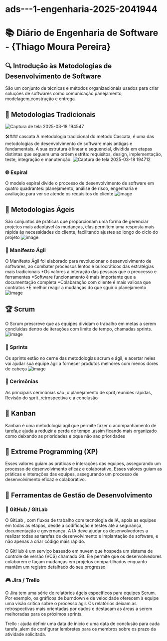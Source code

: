 # ads---1-engenharia-2025-2041944
# 📚 Diário de Engenharia de Software - {Thiago Moura Pereira}

## 🔍 Introdução às Metodologias de Desenvolvimento de Software  
São um conjunto de técnicas e métodos organizacionais usados para criar soluções de softwares como comunicação panejamento, modelagem,construção e entrega

## 📖 Metodologias Tradicionais
![Captura de tela 2025-03-18 194547](https://github.com/user-attachments/assets/bcf2a098-123c-48e2-8eec-143f03b0dc51)


🛠️### cascata
A metodologia tradicional do metodo Cascata, é uma das metodologias de desenvolvimento de software mais antigas e fundamentais. A sua estrutura é linear e sequencial, dividida em etapas distintas que seguem uma ordem estrita: requisitos, design, implementação, teste, integração e manutenção.
![Captura de tela 2025-03-18 194712](https://github.com/user-attachments/assets/62dcb88c-fbe1-4dab-8303-7e83ed164e81)

### 🌐 Espiral  
O modelo espiral divide o processo de desenvolvimento de software em quatro quadrantes: planejamento, análise de risco, engenharia e avaliação,para ver se atende os requisitos do cliente 
![image](https://github.com/user-attachments/assets/b6fc8ff6-535b-49d1-b589-eee83ade5868)

## 💪 Metodologias Ágeis 
São conjuntos de práticas que proporcionam uma forma de gerenciar projetos mais adaptável às mudanças, elas permitem uma resposta mais rápida às necessidades do cliente, facilitando ajustes ao longo do ciclo do projeto
![image](https://github.com/user-attachments/assets/f02f2721-af80-4132-8b95-91fef283a483)


### 📖 Manifesto Ágil  
O Manifesto Ágil foi elaborado para revolucionar o desenvolvimento de softwares, ao combater processos lentos e burocráticos das estratégias mais tradicionais 
*Os valores a interação das pessoas que o preocesso e ferramentes 
*Software funcionamento é mais importante que a documentação completa
*Colabaração com cliente é mais valiosa que contratos
*É melhor reagir a mudanças do que sguir o planejamento 
![image](https://github.com/user-attachments/assets/1963f583-e686-406b-bb06-126d2eb23dc5)


## 🏆 Scrum 
O Scrum prescreve que as equipes dividam o trabalho em metas a serem concluídas dentro de iterações com limite de tempo, chamadas sprints.
![image](https://github.com/user-attachments/assets/9347e555-56c5-491a-985d-0fb3c85fb6df)


### 📅 Sprints  
Os sprints estão no cerne das metodologias scrum e ágil, e acertar neles vai ajudar sua equipe ágil a fornecer produtos melhores com menos dores de cabeça
![image](https://github.com/user-attachments/assets/824843b9-5762-4fd3-90be-e40956d1ee57)

### 💬 Cerimônias  
As principais cerimônias são ,o planejamento de sprit,reuniões rápidas, Revisão do sprit ,retrospectiva e a  conclusão 

## 🎯 Kanban  
Kanban é uma metodologia ágil que permite fazer o acompanhamento de tarefa,e ajuda a reduzir a perda de tempo ,assim ficando mais organizado como deixando as prioridades e oque não sao prioridades 

## 🚀 Extreme Programming (XP)  
Esses valores guiam as práticas e interações das equipes, assegurando um processo de desenvolvimento eficaz e colaborativo,  Esses valores guiam as práticas e interações das equipes, assegurando um processo de desenvolvimento eficaz e colaborativo.

## 🔧 Ferramentas de Gestão de Desenvolvimento  
### 💪 GitHub / GitLab  
O GitLab , com fluxos de trabalho com tecnologia de IA, apoia as equipes em todas as etapas, desde a codificação e testes até a segurança, documentação e governança. A IA deve ajudar os desenvolvedores a realizar todas as tarefas de desenvolvimento e implantação de software, e não apenas a criar código mais rápido.

O GitHub é um serviço baseado em nuvem que hospeda um sistema de controle de versão (VCS) chamado Git. Ele permite que os desenvolvedores colaborem e façam mudanças em projetos compartilhados enquanto mantêm um registro detalhado do seu progresso

### 🎮 Jira / Trello  
O Jira tem uma série de relatórios ágeis específicos para equipes Scrum. Por exemplo, os gráficos de burndown e de velocidade oferecem à equipe uma visão crítica sobre o processo ágil. Os relatórios deixam as retrospectivas mais orientadas por dados e destacam as áreas a serem melhoradas para os próximos sprints.

Trello : ajuda definir uma data de inicio e uma data de conclusão para cada tarefa ,alem de configurar lembretes para os membros sobre os prazo da atividade solicitada.

